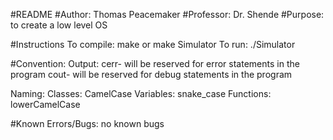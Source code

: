 #README
#Author:    Thomas Peacemaker
#Professor: Dr. Shende
#Purpose:   to create a low level OS

#Instructions
  To compile:
    make or make Simulator
  To run:
    ./Simulator

#Convention:
  Output:
    cerr- will be reserved for error statements in the program
    cout- will be reserved for debug statements in the program

  Naming:
    Classes:    CamelCase
    Variables:  snake_case
    Functions:  lowerCamelCase

#Known Errors/Bugs:
  no known bugs

